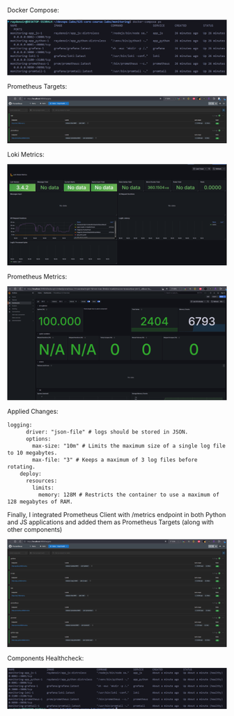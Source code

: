 Docker Compose:

![Docker Compose ps](images/image-5.png)

Prometheus Targets:

![Prometheus Targets](images/image-6.png)

Loki Metrics:

![Loki Metrics](images/image-7.png)

Prometheus Metrics:

![Prometheus Metrics](images/image-8.png)

Applied Changes:

```docker
logging:
      driver: "json-file" # logs should be stored in JSON.
      options:
        max-size: "10m" # Limits the maximum size of a single log file to 10 megabytes.
        max-file: "3" # Keeps a maximum of 3 log files before rotating.
    deploy:
      resources:
        limits:
          memory: 128M # Restricts the container to use a maximum of 128 megabytes of RAM.
```

Finally, I integrated Prometheus Client with /metrics endpoint in both Python and JS applications and added them as Prometheus Targets (along with other components)

![Prometheus Targets Bonus](images/image-9.png)

Components Healthcheck:

![Healthcheks](images/image-10.png)